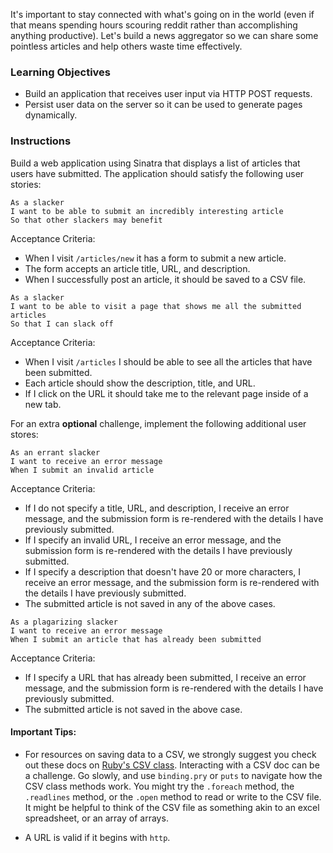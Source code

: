 It's important to stay connected with what's going on in the world (even if that means spending hours scouring reddit rather than accomplishing anything productive). Let's build a news aggregator so we can share some pointless articles and help others waste time effectively.

### Learning Objectives

* Build an application that receives user input via HTTP POST requests.
* Persist user data on the server so it can be used to generate pages dynamically.

### Instructions

Build a web application using Sinatra that displays a list of articles that users have submitted. The application should satisfy the following user stories:

```no-highlight
As a slacker
I want to be able to submit an incredibly interesting article
So that other slackers may benefit
```

Acceptance Criteria:

* When I visit `/articles/new` it has a form to submit a new article.
* The form accepts an article title, URL, and description.
* When I successfully post an article, it should be saved to a CSV file.

```no-highlight
As a slacker
I want to be able to visit a page that shows me all the submitted articles
So that I can slack off
```

Acceptance Criteria:

* When I visit `/articles` I should be able to see all the articles that have been submitted.
* Each article should show the description, title, and URL.
* If I click on the URL it should take me to the relevant page inside of a new tab.

For an extra **optional** challenge, implement the following additional user stores:

```no-highlight
As an errant slacker
I want to receive an error message
When I submit an invalid article
```

Acceptance Criteria:

* If I do not specify a title, URL, and description, I receive an error message, and the submission form is re-rendered with the details I have previously submitted.
* If I specify an invalid URL, I receive an error message, and the submission form is re-rendered with the details I have previously submitted.
* If I specify a description that doesn't have 20 or more characters, I receive an error message, and the submission form is re-rendered with the details I have previously submitted.
* The submitted article is not saved in any of the above cases.

```no-highlight
As a plagarizing slacker
I want to receive an error message
When I submit an article that has already been submitted
```

Acceptance Criteria:

* If I specify a URL that has already been submitted, I receive an error message, and the submission form is re-rendered with the details I have previously submitted.
* The submitted article is not saved in the above case.

#### Important Tips:

* For resources on saving data to a CSV, we strongly suggest you check out these docs on [Ruby's CSV class](https://docs.ruby-lang.org/en/2.1.0/CSV.html). Interacting with a CSV doc can be a challenge. Go slowly, and use `binding.pry` or `puts` to navigate how the CSV class methods work. You might try the `.foreach` method, the `.readlines` method, or the `.open` method to read or write to the CSV file. It might be helpful to think of the CSV file as something akin to an excel spreadsheet, or an array of arrays. 

* A URL is valid if it begins with `http`.
